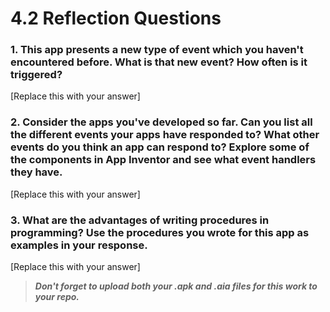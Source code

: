 # 4.2 Reflection Questions

### 1. This app presents a new type of event which you haven't encountered before. What is that new event? How often is it triggered?

[Replace this with your answer]

### 2. Consider the apps you've developed so far. Can you list all the different events your apps have responded to? What other events do you think an app can respond to? Explore some of the components in App Inventor and see what event handlers they have.

[Replace this with your answer]

### 3. What are the advantages of writing procedures in programming? Use the procedures you wrote for this app as examples in your response.

[Replace this with your answer]

> ***Don't forget to upload both your .apk and .aia files for this work to your repo.***
